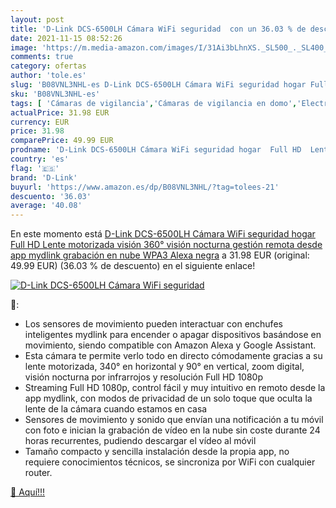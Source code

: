 ```yaml
---
layout: post
title: 'D-Link DCS-6500LH Cámara WiFi seguridad  con un 36.03 % de descuento'
date: 2021-11-15 08:52:26
image: 'https://m.media-amazon.com/images/I/31Ai3bLhnXS._SL500_._SL400_.jpg'
comments: true
category: ofertas
author: 'tole.es'
slug: 'B08VNL3NHL-es D-Link DCS-6500LH Cámara WiFi seguridad hogar Full HD...'
sku: 'B08VNL3NHL-es'
tags: [ 'Cámaras de vigilancia','Cámaras de vigilancia en domo','Electrónica','Fotografía y videocámaras','alexa','d-link', ]
actualPrice: 31.98 EUR
currency: EUR
price: 31.98
comparePrice: 49.99 EUR
prodname: 'D-Link DCS-6500LH Cámara WiFi seguridad hogar  Full HD  Lente motorizada visión 360°  visión nocturna  gestión remota desde app mydlink  grabación en nube  WPA3  Alexa  negra'
country: 'es'
flag: '🇪🇸'
brand: 'D-Link'
buyurl: 'https://www.amazon.es/dp/B08VNL3NHL/?tag=tolees-21'
descuento: '36.03'
average: '40.08'
---
```


En este momento está [D-Link DCS-6500LH Cámara WiFi seguridad hogar  Full HD  Lente motorizada visión 360°  visión nocturna  gestión remota desde app mydlink  grabación en nube  WPA3  Alexa  negra](https://www.amazon.es/dp/B08VNL3NHL/?tag=tolees-21) a 31.98 EUR (original: 49.99 EUR) (36.03 %  de descuento) en el siguiente enlace!

[![D-Link DCS-6500LH Cámara WiFi seguridad ](https://m.media-amazon.com/images/I/31Ai3bLhnXS._SL500_._SL400_.jpg)](https://www.amazon.es/dp/B08VNL3NHL/?tag=tolees-21)

🔎:

- Los sensores de movimiento pueden interactuar con enchufes inteligentes mydlink para encender o apagar dispositivos basándose en movimiento, siendo compatible con Amazon Alexa y Google Assistant.
- Esta cámara te permite verlo todo en directo cómodamente gracias a su lente motorizada, 340° en horizontal y 90° en vertical, zoom digital, visión nocturna por infrarrojos y resolución Full HD 1080p
- Streaming Full HD 1080p, control fácil y muy intuitivo en remoto desde la app mydlink, con modos de privacidad de un solo toque que oculta la lente de la cámara cuando estamos en casa
- Sensores de movimiento y sonido que envían una notificación a tu móvil con foto e inician la grabación de vídeo en la nube sin coste durante 24 horas recurrentes, pudiendo descargar el vídeo al móvil
- Tamaño compacto y sencilla instalación desde la propia app, no requiere conocimientos técnicos, se sincroniza por WiFi con cualquier router.

[🛒 Aquí!!!](https://www.amazon.es/dp/B08VNL3NHL/?tag=tolees-21)
